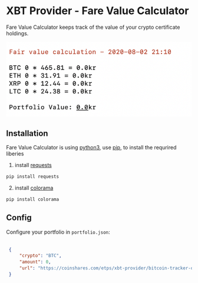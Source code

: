 # XBT Provider - Fare Value Calculator
Fare Value Calculator keeps track of the value of your crypto certificate holdings.

![example image](https://github.com/wilhelmuggla/fair-value/blob/master/example-image.png)

## Installation
Fare Value Calculator is using [python3](https://www.python.org/download/releases/3.0/), use [pip](https://pip.pypa.io/en/stable/), to install the requrired liberies



1. install [requests](https://requests.readthedocs.io/en/master/)
```bash
pip install requests
```

2. install [colorama](https://pypi.org/project/colorama/)
```bash
pip install colorama
```



## Config

Configure your portfolio in `portfolio.json`:

   ```json
 
    {
        "crypto": "BTC",
        "amount": 0,
        "url": "https://coinshares.com/etps/xbt-provider/bitcoin-tracker-one"
    }
   ```
